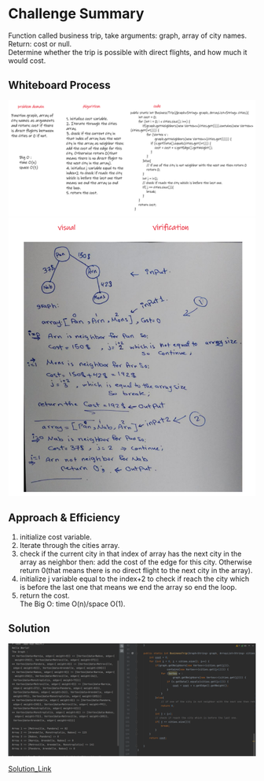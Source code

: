 # Challenge Summary
<!-- Description of the challenge -->
Function called business trip, take arguments: graph, array of city names.  
Return: cost or null.  
Determine whether the trip is possible with direct flights, and how much it would cost.  

## Whiteboard Process
<!-- Embedded whiteboard image -->
![1](./Images/WB1.PNG)  
![2](./Images/WB2.PNG)  
  
## Approach & Efficiency
<!-- What approach did you take? Why? What is the Big O space/time for this approach? -->
1. initialize cost variable.  
2. Iterate through the cities array.  
3. check if the current city in that index of array has the next city in the array as neighbor then: add the cost of the edge for this city. Otherwise return 0(that means there is no direct flight to the next city in the array).  
4. initialize j variable equal to the index+2 to check if reach the city which is before the last one that means we end the array so end the loop.  
5. return the cost.  
The Big O: time O(n)/space O(1).  
  
## Solution
<!-- Show how to run your code, and examples of it in action -->
![App](./Images/App.PNG)  
  
[Solution_Link]()  